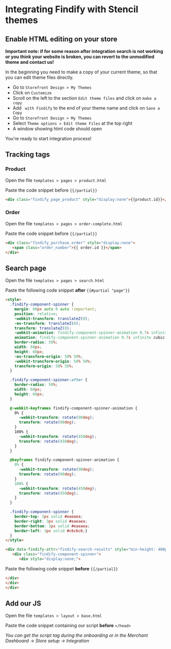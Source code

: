 # Integrating Findify with Stencil themes

## Enable HTML editing on your store
__Important note: if for some reason after integration search is not working or you think your website is broken, you can revert to the unmodified theme and contact us!__

In the beginning you need to make a copy of your current theme, so that you can edit theme files directly.

 * Go to `Storefront Design > My Themes`
 * Click on `Customize`
 * Scroll on the left to the section `Edit theme files` and click on `make a copy`
 * Add ` with Findify` to the end of your theme name and click on `Save a Copy`
 * Go to `Storefront Design > My Themes`
 * Select `Theme options > Edit theme Files` at the top right
 * A window showing html code should open
 
You're ready to start integration process!

## Tracking tags

### Product

Open the file `templates > pages > product.html`

Paste the code snippet before ```{{/partial}}```

```html
<div class="findify_page_product" style="display:none">{{product.id}}</div>
```

### Order

Open the file `templates > pages > order-complete.html`

Paste the code snippet before ```{{/partial}}```

```html
<div class="findify_purchase_order" style="display:none">
   <span class="order_number">{{ order.id }}</span>
</div>
```
## Search page

Open the file `templates > pages > search.html`

Paste the following code snippet __after__ ```{{#partial "page"}}```

```html
<style>
  .findify-component-spinner {
    margin: 60px auto 0 auto !important;
    position: relative;
    -webkit-transform: translateZ(0);
    -ms-transform: translateZ(0);
    transform: translateZ(0);
    -webkit-animation: findify-component-spinner-animation 0.7s infinite cubic-bezier(0.67, 0.35, 0.7, 0.8);
    animation: findify-component-spinner-animation 0.7s infinite cubic-bezier(0.67, 0.35, 0.7, 0.8);
    border-radius: 50%;
    width: 60px;
    height: 60px;
    -ms-transform-origin: 50% 50%;
    -webkit-transform-origin: 50% 50%;
    transform-origin: 50% 50%;
  }

  .findify-component-spinner:after {
    border-radius: 50%;
    width: 60px;
    height: 60px; 
  }

  @-webkit-keyframes findify-component-spinner-animation {
    0% {
      -webkit-transform: rotate(90deg);
      transform: rotate(90deg); 
    }
    100% {
      -webkit-transform: rotate(450deg);
      transform: rotate(450deg); 
    }
  }

  @keyframes findify-component-spinner-animation {
    0% {
      -webkit-transform: rotate(90deg);
      transform: rotate(90deg); 
    }
    100% {
      -webkit-transform: rotate(450deg);
      transform: rotate(450deg); 
    } 
  }

  .findify-component-spinner {
    border-top: 3px solid #eaeaea;
    border-right: 3px solid #eaeaea;
    border-bottom: 3px solid #eaeaea;
    border-left: 3px solid #c6c6c6;}
  }
</style>

<div data-findify-attr="findify-search-results" style="min-height: 400px;">
   <div class="findify-component-spinner">
      <div style="display:none;">
```

Paste the following code snippet __before__ ```{{/partial}}```
```html
</div>
</div>
</div>
```

## Add our JS

Open the file `templates > layout > base.html`

Paste the code snippet containing our script __before__ ```</head>```

_You can get the script tag during the onboarding or in the Merchant Dashboard -> Store setup -> Integration_
